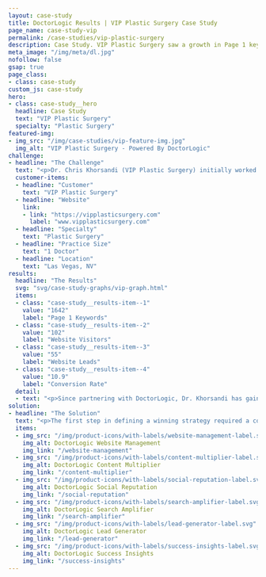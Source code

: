 ```yaml
---
layout: case-study
title: DoctorLogic Results | VIP Plastic Surgery Case Study
page_name: case-study-vip
permalink: /case-studies/vip-plastic-surgery
description: Case Study. VIP Plastic Surgery saw a growth in Page 1 keywords by 1,642%, resulting in an increase in website visits by 102%.
meta_image: "/img/meta/dl.jpg"
nofollow: false
gsap: true
page_class:
- class: case-study
custom_js: case-study
hero:
- class: case-study__hero
  headline: Case Study
  text: "VIP Plastic Surgery"
  specialty: "Plastic Surgery"
featured-img:
- img_src: "/img/case-studies/vip-feature-img.jpg"
  img_alt: "VIP Plastic Surgery - Powered By DoctorLogic"
challenge:
- headline: "The Challenge" 
  text: "<p>Dr. Chris Khorsandi (VIP Plastic Surgery) initially worked with several vendors, who were costly and unable to fulfill their promises of attracting patient leads through website traffic. These vendors were promising results, but offering nothing due to their limited healthcare marketing experience. As a premiere plastic surgery practice in Las Vegas, Dr. Khorsandi did not feel his online presence accurately reflected his offline reputation, especially in one of the nation’s most competitive markets for plastic surgeons. Dr. Khorsandi began working with DoctorLogic in March 2015 with the objective of building an SEO strategy that would amplify his offline experience into online authority, increase overall traffic, and win new patients from search.</p>"
  customer-items:
  - headline: "Customer"
    text: "VIP Plastic Surgery"
  - headline: "Website"
    link:
    - link: "https://vipplasticsurgery.com"
      label: "www.vipplasticsurgery.com"
  - headline: "Specialty"
    text: "Plastic Surgery"
  - headline: "Practice Size"
    text: "1 Doctor"
  - headline: "Location"
    text: "Las Vegas, NV"
results:
  headline: "The Results"
  svg: "svg/case-study-graphs/vip-graph.html"
  items:
  - class: "case-study__results-item--1"
    value: "1642"
    label: "Page 1 Keywords"
  - class: "case-study__results-item--2"
    value: "102"
    label: "Website Visitors"
  - class: "case-study__results-item--3"
    value: "55"
    label: "Website Leads"
  - class: "case-study__results-item--4"
    value: "10.9"
    label: "Conversion Rate"
  detail:
  - text: "<p>Since partnering with DoctorLogic, Dr. Khorsandi has gained a competitive advantage in his market. VIP Plastic Surgery saw a growth in Page 1 keywords by 1,642%, resulting in an increase in website visits by 102%, a 55% increase in website leads, and a 10% lead-to-patient conversion rate. In addition to keyword ranking, the Before and After Photo Gallery brings in 67% of all page view traffic, with 34% leads coming strictly from the gallery page.</p><p>With DoctorLogic, VIP Plastic Surgery is leveraging technology to increase efficiency and track lead conversions that turn visitors into patients, leading to exponential growth.</p>"
solution:
- headline: "The Solution"
  text: "<p>The first step in defining a winning strategy required a comprehensive discussion with Dr. Khorsandi and his team. The competitive Las Vegas market was flooded with hundreds of other surgeons lobbying for the same goals and rankings, so our strategy needed to have a very targeted approach. We put together a strategy based on a comprehensive technical SEO audit and competitive research.</p><p>In order to implement the strategy, we created and designed a modern website that reflected the VIP Plastic Surgery brand and business model. With DoctorLogic’s proven technology and expert content writers, we created a new website specially designed to showcase the great work and reviews using DoctorLogic’s Before and After Galleries and Reputation Management solution. The website was also crafted to serve as the foundation of our SEO strategy. It includes more relevant keywords, is responsive to all devices, and easy to navigate.</p>"
  items:
  - img_src: "/img/product-icons/with-labels/website-management-label.svg"
    img_alt: DoctorLogic Website Management
    img_link: "/website-management"
  - img_src: "/img/product-icons/with-labels/content-multiplier-label.svg"
    img_alt: DoctorLogic Content Multiplier
    img_link: "/content-multiplier"
  - img_src: "/img/product-icons/with-labels/social-reputation-label.svg"
    img_alt: DoctorLogic Social Reputation
    img_link: "/social-reputation"
  - img_src: "/img/product-icons/with-labels/search-amplifier-label.svg"
    img_alt: DoctorLogic Search Amplifier
    img_link: "/search-amplifier"
  - img_src: "/img/product-icons/with-labels/lead-generator-label.svg"
    img_alt: DoctorLogic Lead Generator
    img_link: "/lead-generator"
  - img_src: "/img/product-icons/with-labels/success-insights-label.svg"
    img_alt: DoctorLogic Success Insights
    img_link: "/success-insights"
---
```






